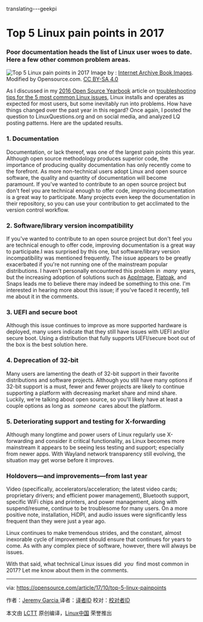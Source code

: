 translating---geekpi

Top 5 Linux pain points in 2017
============================================================

### Poor documentation heads the list of Linux user woes to date. Here a few other common problem areas.

![Top 5 Linux pain points in 2017](https://opensource.com/sites/default/files/styles/image-full-size/public/lead-images/linux-penguins.png?itok=yKOpaJM_ "Top 5 Linux pain points in 2017")
Image by : [Internet Archive Book Images][8]. Modified by Opensource.com. [CC BY-SA 4.0][9]

As I discussed in my [2016 Open Source Yearbook][10] article on [troubleshooting tips for the 5 most common Linux issues][11], Linux installs and operates as expected for most users, but some inevitably run into problems. How have things changed over the past year in this regard? Once again, I posted the question to LinuxQuestions.org and on social media, and analyzed LQ posting patterns. Here are the updated results.

### 1\. Documentation

Documentation, or lack thereof, was one of the largest pain points this year. Although open source methodology produces superior code, the importance of producing quality documentation has only recently come to the forefront. As more non-technical users adopt Linux and open source software, the quality and quantity of documentation will become paramount. If you've wanted to contribute to an open source project but don't feel you are technical enough to offer code, improving documentation is a great way to participate. Many projects even keep the documentation in their repository, so you can use your contribution to get acclimated to the version control workflow.

### 2\. Software/library version incompatibility

If you've wanted to contribute to an open source project but don't feel you are technical enough to offer code, improving documentation is a great way to participate.I was surprised by this one, but software/library version incompatibility was mentioned frequently. The issue appears to be greatly exacerbated if you're not running one of the mainstream popular distributions. I haven't personally encountered this problem in  _many_  years, but the increasing adoption of solutions such as [AppImage][15], [Flatpak][16], and Snaps leads me to believe there may indeed be something to this one. I'm interested in hearing more about this issue; if you've faced it recently, tell me about it in the comments.

### 3\. UEFI and secure boot

Although this issue continues to improve as more supported hardware is deployed, many users indicate that they still have issues with UEFI and/or secure boot. Using a distribution that fully supports UEFI/secure boot out of the box is the best solution here.

### 4\. Deprecation of 32-bit

Many users are lamenting the death of 32-bit support in their favorite distributions and software projects. Although you still have many options if 32-bit support is a must, fewer and fewer projects are likely to continue supporting a platform with decreasing market share and mind share. Luckily, we're talking about open source, so you'll likely have at least a couple options as long as  _someone_  cares about the platform.

### 5\. Deteriorating support and testing for X-forwarding

Although many longtime and power users of Linux regularly use X-forwarding and consider it critical functionality, as Linux becomes more mainstream it appears to be seeing less testing and support; especially from newer apps. With Wayland network transparency still evolving, the situation may get worse before it improves.

### Holdovers—and improvements—from last year

Video (specifically, accelerators/​acceleration; the latest video cards; proprietary drivers; and efficient power management), Bluetooth support, specific WiFi chips and printers, and power management, along with suspend/resume, continue to be troublesome for many users. On a more positive note, installation, HiDPI, and audio issues were significantly less frequent than they were just a year ago.

Linux continues to make tremendous strides, and the constant, almost inexorable cycle of improvement should ensure that continues for years to come. As with any complex piece of software, however, there will always be issues.

With that said, what technical Linux issues did  _you_  find most common in 2017? Let me know about them in the comments.

--------------------------------------------------------------------------------

via: https://opensource.com/article/17/10/top-5-linux-painpoints

作者：[Jeremy Garcia ][a]
译者：[译者ID](https://github.com/译者ID)
校对：[校对者ID](https://github.com/校对者ID)

本文由 [LCTT](https://github.com/LCTT/TranslateProject) 原创编译，[Linux中国](https://linux.cn/) 荣誉推出

[a]:https://opensource.com/users/jeremy-garcia
[1]:https://opensource.com/resources/what-is-linux?intcmp=70160000000h1jYAAQ&utm_source=intcallout&utm_campaign=linuxcontent
[2]:https://opensource.com/resources/what-are-linux-containers?intcmp=70160000000h1jYAAQ&utm_source=intcallout&utm_campaign=linuxcontent
[3]:https://developers.redhat.com/promotions/linux-cheatsheet/?intcmp=70160000000h1jYAAQ&utm_source=intcallout&utm_campaign=linuxcontent
[4]:https://developers.redhat.com/cheat-sheet/advanced-linux-commands-cheatsheet?intcmp=70160000000h1jYAAQ&utm_source=intcallout&utm_campaign=linuxcontent
[5]:https://opensource.com/tags/linux?intcmp=70160000000h1jYAAQ&utm_source=intcallout&utm_campaign=linuxcontent
[6]:https://opensource.com/article/17/10/top-5-linux-painpoints?rate=p-SFnMtS8f6qYAt2xW-CYdGHottubCz2XoPptwCzSiU
[7]:https://opensource.com/user/86816/feed
[8]:https://www.flickr.com/photos/internetarchivebookimages/20570945848/in/photolist-xkMtw9-xA5zGL-tEQLWZ-wFwzFM-aNwxgn-aFdWBj-uyFKYv-7ZCCBU-obY1yX-UAPafA-otBzDF-ovdDo6-7doxUH-obYkeH-9XbHKV-8Zk4qi-apz7Ky-apz8Qu-8ZoaWG-orziEy-aNwxC6-od8NTv-apwpMr-8Zk4vn-UAP9Sb-otVa3R-apz6Cb-9EMPj6-eKfyEL-cv5mwu-otTtHk-7YjK1J-ovhxf6-otCg2K-8ZoaJf-UAPakL-8Zo8j7-8Zk74v-otp4Ls-8Zo8h7-i7xvpR-otSosT-9EMPja-8Zk6Zi-XHpSDB-hLkuF3-of24Gf-ouN1Gv-fJzkJS-icfbY9
[9]:https://creativecommons.org/licenses/by-sa/4.0/
[10]:https://opensource.com/yearbook/2016
[11]:https://opensource.com/article/17/1/yearbook-linux-troubleshooting-tips
[12]:https://opensource.com/users/jeremy-garcia
[13]:https://opensource.com/users/jeremy-garcia
[14]:https://opensource.com/article/17/10/top-5-linux-painpoints#comments
[15]:https://appimage.org/
[16]:http://flatpak.org/

